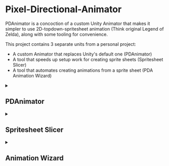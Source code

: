 # Pixel-Directional-Animator
PDAnimator is a concoction of a custom Unity Animator that makes it simpler to use 2D-topdown-spritesheet animation (Think original Legend of Zelda), along with some tooling for convenience.

This project contains 3 separate units from a personal project:
- A custom Animator that replaces Unity's default one (PDAnimator)
- A tool that speeds up setup work for creating sprite sheets (Spritesheet Slicer)
- A tool that automates creating animations from a sprite sheet (PDA Animation Wizard)

<details>
<summary><h2>PDAnimator</h2></summary>

We've found that using the default Unity animator when working with a large amount of sprite sheet animation can be incredibly painful due to it's customizability coming at the cost of having to configure every bit of the animation.

To utilize this workflow, every animatable object should have a `PDAnimator` component:

![Image of the Unity Component PDAnimator](./RepoIMG/PDA_1.png)

Here, the template refers to a `PDAnimatorTemplate`, which is functionally similar to Unity's `AnimationController`. It holds information about the state machine and a list of all possible animation states this object can be in. Because it's a scriptable object, multiple objects in the world can share a reference to the same animation template.

![Image of the PDAnimatorTemplate Scriptable Object](./RepoIMG/PDA_2.png)

### Animation states
Each animation state consists of a class defining the data for the state, and a class defining the behaviour of it.

Therefore, each animation state follows this structure:
```cs
public class XStateData : PDAnimatorStateData
{
	// Hold some serialized animation variables etc.
    public override PDAnimatorState ConstructState(PDAnimator animator)
    {
        return new XState(...);
    }
}

public class XState : PDAnimatorState
{
    new XStateData data;
	// Define some behaviour through overriden methods like `OnEnter()` etc.
}
```

The class inheriting from `PDAnimatorStateData` could hold a list of animation clips, and the class inheriting from `PDAnimatorState` could play one of the clips based on its' desired behaviour.

If all the behaviour needed for a state is "When this is entered, play this animation", we recommend using `SimplePDAnimatorState`. Create a Scriptable Object of this type (Create > PDA > Simple Animator State) and define the animation that should play.

If the state needs more complex behaviour, you can create your own pair of state classes. For this, you may utilize [this code template](https://gist.github.com/Akadeax/e4ffeccaf46c43f076736661d40fa3a6). For reference, see a real usage example of a custom PDAnimatorState [here](https://gist.github.com/Akadeax/6cb2791768a0754b037a9e6b2ec0fd98).

### Animation Clips
`PDAnimationClip`s are what actually holds data about the animations. They come in 2 flavors:
- `PDAnimationClip`, which holds the sprites in the animation along with meta data
- `PDAnimationClip4D`, which holds 4 separate `PDAnimationClip`s for each cardinal direction

The latter is useful for top-down games (Think original Legend of Zelda) due to having separate, yet related animations for all 4 cardinal directions (Walk Up, Walk Right, Walk Down, etc.); this bundles them together while also providing the method `GetAppropriate(Vector2)`. Depending on the input vector it returns the closest of the cardinal animations;
<br>
`(0, 1)` returns the Up Animation, `(-0.9, 0.1)` returns the Left Animation, etc.

This functionality is also used in [this example](https://gist.github.com/Akadeax/6cb2791768a0754b037a9e6b2ec0fd98) for choosing the correct movement animation based on player input.

This covers all basic features of PDAnimator, but for a complete in-context example of how you could structure your project's animations with and around PDAnimator see [a demo project here](https://github.com/Akadeax/skybourne-tower-combat/). This project relies on event-based components that inform PDAnimator states of needed animation changes during runtime while completely de-coupling all animation-related and gameplay-related code.

</details>

<details>
<summary><h2>Spritesheet Slicer</h2></summary>

This tool is a simple editor window. Using Unity's built-in sprite slicer doesn't allow you to set parameters for the individual sprites (such as the pivot). This fixes that common issue.

For us, this automated the workflow of "Slice this sprite sheet into hundreds of sprites, and set all of their pivots to (x,y) individually". This tool can be incredibly useful even when not using PDAnimator.

Select any sprite sheets you want sliced in the file explorer (yes, this can be multiple), and run the slicer.

![The spritesheet slicer in action](./RepoIMG/SpriteSlicer.gif)

</details>

<details>
<summary><h2>Animation Wizard</h2></summary>

The Animation wizard allows you to select a spritesheet and instantly convert it into a `PDAnimationClip`. No manual assigning of individiual sprites needed.

the "Simple" mode creates a basic, 1-directional animation, while "Four Directional" generates animations for all 4 cardinal directions; it then creates a `PDAnimationClip4D` that contains these 4 animations, ready to be used by an Animator.

For us this shortened the process of "Create 5 scriptable objects, assign hundreds of frames manually & individually, hunt for wrong frames due to human error" into a single button press.

![The animation wizard in action](./RepoIMG/AnimationWizard.gif)

</details>
